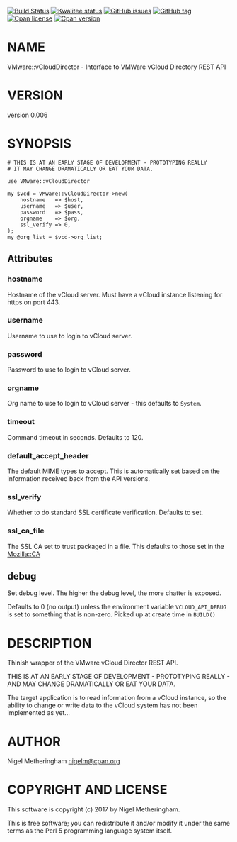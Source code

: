 [![Build Status](https://travis-ci.org/Perl-VMware/perl-VMware-vCloudDirector.svg?branch=master)](https://travis-ci.org/Perl-VMware/perl-VMware-vCloudDirector)
[![Kwalitee status](http://cpants.cpanauthors.org/dist/VMware-vCloudDirector.png)](http://cpants.charsbar.org/dist/overview/VMware-vCloudDirector)
[![GitHub issues](https://img.shields.io/github/issues/Perl-VMware/perl-VMware-vCloudDirector.svg)](https://github.com/Perl-VMware/perl-VMware-vCloudDirector/issues)
[![GitHub tag](https://img.shields.io/github/tag/Perl-VMware/perl-VMware-vCloudDirector.svg)]()
[![Cpan license](https://img.shields.io/cpan/l/VMware-vCloudDirector.svg)](https://metacpan.org/release/VMware-vCloudDirector)
[![Cpan version](https://img.shields.io/cpan/v/VMware-vCloudDirector.svg)](https://metacpan.org/release/VMware-vCloudDirector)

# NAME

VMware::vCloudDirector - Interface to VMWare vCloud Directory REST API

# VERSION

version 0.006

# SYNOPSIS

    # THIS IS AT AN EARLY STAGE OF DEVELOPMENT - PROTOTYPING REALLY
    # IT MAY CHANGE DRAMATICALLY OR EAT YOUR DATA.

    use VMware::vCloudDirector

    my $vcd = VMware::vCloudDirector->new(
        hostname   => $host,
        username   => $user,
        password   => $pass,
        orgname    => $org,
        ssl_verify => 0,
    );
    my @org_list = $vcd->org_list;

## Attributes

### hostname

Hostname of the vCloud server.  Must have a vCloud instance listening for https
on port 443.

### username

Username to use to login to vCloud server.

### password

Password to use to login to vCloud server.

### orgname

Org name to use to login to vCloud server - this defaults to `System`.

### timeout

Command timeout in seconds.  Defaults to 120.

### default\_accept\_header

The default MIME types to accept.  This is automatically set based on the
information received back from the API versions.

### ssl\_verify

Whether to do standard SSL certificate verification.  Defaults to set.

### ssl\_ca\_file

The SSL CA set to trust packaged in a file.  This defaults to those set in the
[Mozilla::CA](https://metacpan.org/pod/Mozilla::CA)

## debug

Set debug level.  The higher the debug level, the more chatter is exposed.

Defaults to 0 (no output) unless the environment variable `VCLOUD_API_DEBUG`
is set to something that is non-zero.  Picked up at create time in `BUILD()`

# DESCRIPTION

Thinish wrapper of the VMware vCloud Director REST API.

THIS IS AT AN EARLY STAGE OF DEVELOPMENT - PROTOTYPING REALLY - AND MAY CHANGE
DRAMATICALLY OR EAT YOUR DATA.

The target application is to read information from a vCloud instance, so the
ability to change or write data to the vCloud system has not been implemented
as yet...

# AUTHOR

Nigel Metheringham <nigelm@cpan.org>

# COPYRIGHT AND LICENSE

This software is copyright (c) 2017 by Nigel Metheringham.

This is free software; you can redistribute it and/or modify it under
the same terms as the Perl 5 programming language system itself.
